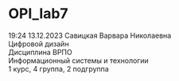 # OPI_lab7
19:24
13.12.2023
Савицкая Варвара Николаевна  
Цифровой дизайн  
Дисциплина ВРПО  
Информационный системы и технологии  
1 курс, 4 группа, 2 подгруппа
